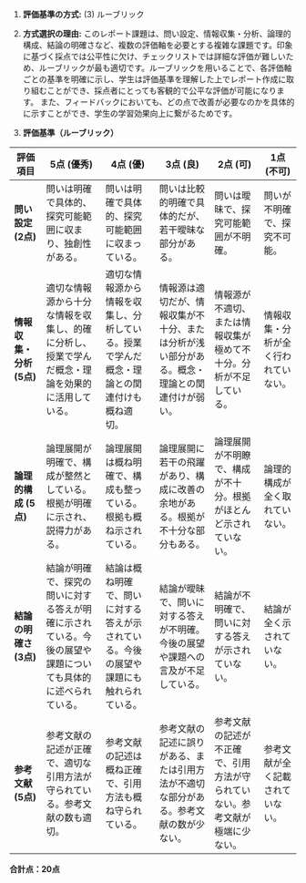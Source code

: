 1. **評価基準の方式:** (3) ルーブリック

2. **方式選択の理由:**  このレポート課題は、問い設定、情報収集・分析、論理的構成、結論の明確さなど、複数の評価軸を必要とする複雑な課題です。印象に基づく採点では公平性に欠け、チェックリストでは詳細な評価が難しいため、ルーブリックが最も適切です。ルーブリックを用いることで、各評価軸ごとの基準を明確に示し、学生は評価基準を理解した上でレポート作成に取り組むことができ、採点者にとっても客観的で公平な評価が可能になります。  また、フィードバックにおいても、どの点で改善が必要なのかを具体的に示すことができ、学生の学習効果向上に繋がるためです。


3. **評価基準（ルーブリック）**

| 評価項目 | 5点 (優秀) | 4点 (優) | 3点 (良) | 2点 (可) | 1点 (不可) |
|---|---|---|---|---|---|
| **問い設定 (2点)** | 問いは明確で具体的、探究可能範囲に収まり、独創性がある。 | 問いは明確で具体的、探究可能範囲に収まっている。 | 問いは比較的明確で具体的だが、若干曖昧な部分がある。 | 問いは曖昧で、探究可能範囲が不明確。 | 問いが不明確で、探究不可能。 |
| **情報収集・分析 (5点)** | 適切な情報源から十分な情報を収集し、的確に分析し、授業で学んだ概念・理論を効果的に活用している。 | 適切な情報源から情報を収集し、分析している。授業で学んだ概念・理論との関連付けも概ね適切。 | 情報源は適切だが、情報収集が不十分、または分析が浅い部分がある。概念・理論との関連付けが弱い。 | 情報源が不適切、または情報収集が極めて不十分。分析が不足している。 | 情報収集・分析が全く行われていない。 |
| **論理的構成 (5点)** | 論理展開が明確で、構成が整然としている。根拠が明確に示され、説得力がある。 | 論理展開は概ね明確で、構成も整っている。根拠も概ね示されている。 | 論理展開に若干の飛躍があり、構成に改善の余地がある。根拠が不十分な部分もある。 | 論理展開が不明瞭で、構成が不十分。根拠がほとんど示されていない。 | 論理的構成が全く取れていない。 |
| **結論の明確さ (3点)** | 結論が明確で、探究の問いに対する答えが明確に示されている。今後の展望や課題についても具体的に述べられている。 | 結論は概ね明確で、問いに対する答えが示されている。今後の展望や課題にも触れられている。 | 結論が曖昧で、問いに対する答えが不明確。今後の展望や課題への言及が不足している。 | 結論が不明確で、問いに対する答えが示されていない。 | 結論が全く示されていない。 |
| **参考文献 (5点)** | 参考文献の記述が正確で、適切な引用方法が守られている。参考文献の数も適切。 | 参考文献の記述は概ね正確で、引用方法も概ね守られている。 | 参考文献の記述に誤りがある、または引用方法が不適切な部分がある。参考文献の数が少ない。 | 参考文献の記述が不正確で、引用方法が守られていない。参考文献が極端に少ない。 | 参考文献が全く記載されていない。 |


**合計点：20点**
